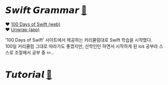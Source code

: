 
# 𝙎𝙬𝙞𝙛𝙩   𝙂𝙧𝙖𝙢𝙢𝙖𝙧     [🔗](https://github.com/dbqls200/Study-Swift/tree/main/SwiftGrammar)
  
❤︎ [100 Days of Swift (web)](https://www.hackingwithswift.com/100)  
❤︎ [Unwrap (app)](https://apps.apple.com/app/id1440611372)

'100 Days of Swift' 사이트에서 제공하는 커리큘럼대로 Swift 학습을 시작했다.  
100일 커리큘럼 그대로 따라가도 좋겠지만, 산학인턴 하면서 시작하게 된 ios 공부라 스스로 조절해서 공부 중 ✏️..  



# 𝙏𝙪𝙩𝙤𝙧𝙞𝙖𝙡      [🔗](https://github.com/dbqls200/Study-Swift/tree/main/Tutorial)

